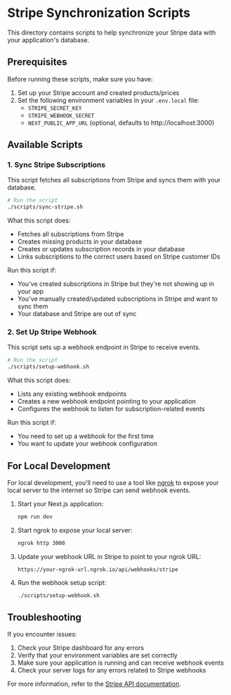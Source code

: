 # Stripe Synchronization Scripts

This directory contains scripts to help synchronize your Stripe data with your application's database.

## Prerequisites

Before running these scripts, make sure you have:

1. Set up your Stripe account and created products/prices
2. Set the following environment variables in your `.env.local` file:
   - `STRIPE_SECRET_KEY`
   - `STRIPE_WEBHOOK_SECRET`
   - `NEXT_PUBLIC_APP_URL` (optional, defaults to http://localhost:3000)

## Available Scripts

### 1. Sync Stripe Subscriptions

This script fetches all subscriptions from Stripe and syncs them with your database.

```bash
# Run the script
./scripts/sync-stripe.sh
```

What this script does:
- Fetches all subscriptions from Stripe
- Creates missing products in your database
- Creates or updates subscription records in your database
- Links subscriptions to the correct users based on Stripe customer IDs

Run this script if:
- You've created subscriptions in Stripe but they're not showing up in your app
- You've manually created/updated subscriptions in Stripe and want to sync them
- Your database and Stripe are out of sync

### 2. Set Up Stripe Webhook

This script sets up a webhook endpoint in Stripe to receive events.

```bash
# Run the script
./scripts/setup-webhook.sh
```

What this script does:
- Lists any existing webhook endpoints
- Creates a new webhook endpoint pointing to your application
- Configures the webhook to listen for subscription-related events

Run this script if:
- You need to set up a webhook for the first time
- You want to update your webhook configuration

## For Local Development

For local development, you'll need to use a tool like [ngrok](https://ngrok.com/) to expose your local server to the internet so Stripe can send webhook events.

1. Start your Next.js application:
   ```bash
   npm run dev
   ```

2. Start ngrok to expose your local server:
   ```bash
   ngrok http 3000
   ```

3. Update your webhook URL in Stripe to point to your ngrok URL:
   ```
   https://your-ngrok-url.ngrok.io/api/webhooks/stripe
   ```

4. Run the webhook setup script:
   ```bash
   ./scripts/setup-webhook.sh
   ```

## Troubleshooting

If you encounter issues:

1. Check your Stripe dashboard for any errors
2. Verify that your environment variables are set correctly
3. Make sure your application is running and can receive webhook events
4. Check your server logs for any errors related to Stripe webhooks

For more information, refer to the [Stripe API documentation](https://stripe.com/docs/api). 